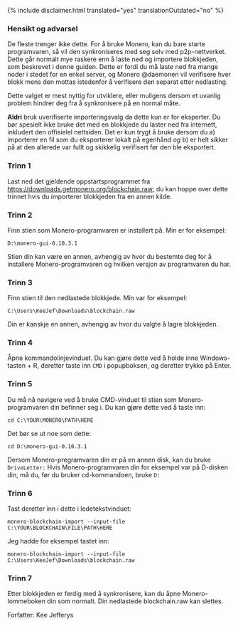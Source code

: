 {% include disclaimer.html translated="yes" translationOutdated="no" %}

### Hensikt og advarsel

De fleste trenger ikke dette. For å bruke Monero, kan du bare starte programvaren, så vil den synkroniseres med seg selv med p2p-nettverket. Dette går normalt mye raskere enn å laste ned og importere blokkjeden, som beskrevet i denne guiden. Dette er fordi du må laste ned fra mange noder i stedet for en enkel server, og Monero @daemonen vil verifisere hver blokk mens den mottas istedenfor å verifisere den separat etter nedlasting.

Dette valget er mest nyttig for utviklere, eller muligens dersom et uvanlig problem hindrer deg fra å synkronisere på en normal måte.

**Aldri** bruk uverifiserte importeringsvalg da dette kun er for eksperter. Du bør spesielt ikke bruke det med en blokkjede du laster ned fra internett, inkludert den offisielel nettsiden. Det er kun trygt å bruke dersom du a) importerer en fil som du eksporterer lokalt på egenhånd *og* b) er helt sikker på at den allerede var fullt og skikkelig verifisert før den ble eksportert.

### Trinn 1

Last ned det gjeldende oppstartsprogrammet fra https://downloads.getmonero.org/blockchain.raw; du kan hoppe over dette trinnet hvis du importerer blokkjeden fra en annen kilde.

### Trinn 2

Finn stien som Monero-programvaren er installert på. Min er for eksempel:

`D:\monero-gui-0.10.3.1`

Stien din kan være en annen, avhengig av hvor du bestemte deg for å installere Monero-programvaren og hvilken versjon av programvaren du har.

### Trinn 3

Finn stien til den nedlastede blokkjede. Min var for eksempel:

`C:\Users\KeeJef\Downloads\blockchain.raw`

Din er kanskje en annen, avhengig av hvor du valgte å lagre blokkjeden.

### Trinn 4

Åpne kommandolinjevinduet. Du kan gjøre dette ved å holde inne Windows-tasten + R, deretter taste inn `CMD` i popupboksen, og deretter trykke på Enter.

### Trinn 5

Du må nå navigere ved å bruke CMD-vinduet til stien som Monero-programvaren din befinner seg i. Du kan gjøre dette ved å taste inn:

`cd C:\YOUR\MONERO\PATH\HERE`

Det bør se ut noe som dette:

`cd D:\monero-gui-0.10.3.1`

Dersom Monero-pregramvaren din er på en annen disk, kan du bruke `DriveLetter:` Hvis Monero-programvaren din for eksempel var på D-disken din, må du, før du bruker cd-kommandoen, bruke `D:`

### Trinn 6

Tast deretter inn i dette i ledetekstvinduet:

`monero-blockchain-import --input-file C:\YOUR\BLOCKCHAIN\FILE\PATH\HERE`

Jeg hadde for eksempel tastet inn:

`monero-blockchain-import --input-file C:\Users\KeeJef\Downloads\blockchain.raw`

### Trinn 7

Etter blokkjeden er ferdig med å synkronisere, kan du åpne Monero-lommeboken din som normalt. Din nedlastede blockchain.raw kan slettes.


Forfatter: Kee Jefferys
